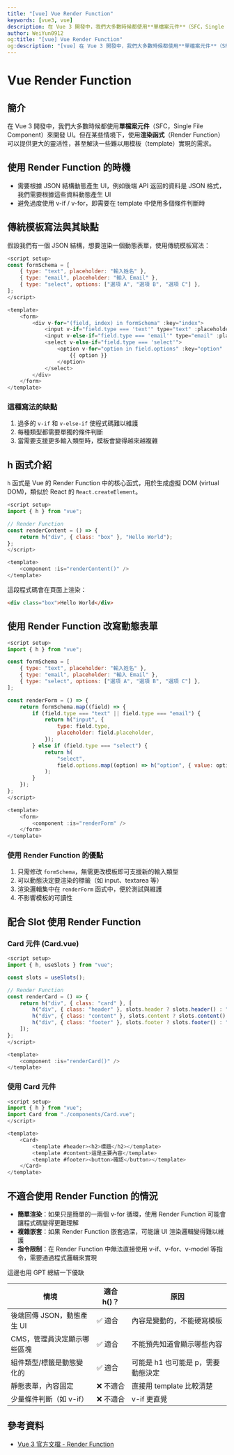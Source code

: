 ```yaml
---
title: "[vue] Vue Render Function"
keywords: [vue3, vue]
description: 在 Vue 3 開發中，我們大多數時候都使用**單檔案元件**（SFC，Single File Component）來開發 UI。但在某些情境下，使用**渲染函式**（Render Function）可以提供更大的靈活性，甚至解決一些難以用模板（template）實現的需求。
author: WeiYun0912
og:title: "[vue] Vue Render Function"
og:description: "[vue] 在 Vue 3 開發中，我們大多數時候都使用**單檔案元件**（SFC，Single File Component）來開發 UI。但在某些情境下，使用**渲染函式**（Render Function）可以提供更大的靈活性，甚至解決一些難以用模板（template）實現的需求。"
---
```


# Vue Render Function

## 簡介

在 Vue 3 開發中，我們大多數時候都使用**單檔案元件**（SFC，Single File Component）來開發 UI。但在某些情境下，使用**渲染函式**（Render Function）可以提供更大的靈活性，甚至解決一些難以用模板（template）實現的需求。

## 使用 Render Function 的時機

-   需要根據 JSON 結構動態產生 UI，例如後端 API 返回的資料是 JSON 格式，我們需要根據這些資料動態產生 UI
-   避免過度使用 v-if / v-for，即需要在 template 中使用多個條件判斷時

## 傳統模板寫法與其缺點

假設我們有一個 JSON 結構，想要渲染一個動態表單，使用傳統模板寫法：

```javascript
<script setup>
const formSchema = [
    { type: "text", placeholder: "輸入姓名" },
    { type: "email", placeholder: "輸入 Email" },
    { type: "select", options: ["選項 A", "選項 B", "選項 C"] },
];
</script>

<template>
    <form>
        <div v-for="(field, index) in formSchema" :key="index">
            <input v-if="field.type === 'text'" type="text" :placeholder="field.placeholder" />
            <input v-else-if="field.type === 'email'" type="email" :placeholder="field.placeholder" />
            <select v-else-if="field.type === 'select'">
                <option v-for="option in field.options" :key="option" :value="option">
                    {{ option }}
                </option>
            </select>
        </div>
    </form>
</template>
```

### 這種寫法的缺點

1. 過多的 `v-if` 和 `v-else-if` 使程式碼難以維護
2. 每種類型都需要單獨的條件判斷
3. 當需要支援更多輸入類型時，模板會變得越來越複雜

## h 函式介紹

`h` 函式是 Vue 的 Render Function 中的核心函式，用於生成虛擬 DOM (virtual DOM)，類似於 React 的 `React.createElement`。

```javascript
<script setup>
import { h } from "vue";

// Render Function
const renderContent = () => {
    return h("div", { class: "box" }, "Hello World");
};
</script>

<template>
    <component :is="renderContent()" />
</template>
```

這段程式碼會在頁面上渲染：

```html
<div class="box">Hello World</div>
```

## 使用 Render Function 改寫動態表單

```javascript
<script setup>
import { h } from "vue";

const formSchema = [
    { type: "text", placeholder: "輸入姓名" },
    { type: "email", placeholder: "輸入 Email" },
    { type: "select", options: ["選項 A", "選項 B", "選項 C"] },
];

const renderForm = () => {
    return formSchema.map((field) => {
        if (field.type === "text" || field.type === "email") {
            return h("input", {
                type: field.type,
                placeholder: field.placeholder,
            });
        } else if (field.type === "select") {
            return h(
                "select",
                field.options.map((option) => h("option", { value: option }, option))
            );
        }
    });
};
</script>

<template>
    <form>
        <component :is="renderForm" />
    </form>
</template>
```

### 使用 Render Function 的優點

1. 只需修改 `formSchema`，無需更改模板即可支援新的輸入類型
2. 可以動態決定要渲染的標籤（如 input、textarea 等）
3. 渲染邏輯集中在 `renderForm` 函式中，便於測試與維護
4. 不影響模板的可讀性

## 配合 Slot 使用 Render Function

### Card 元件 (Card.vue)

```javascript
<script setup>
import { h, useSlots } from "vue";

const slots = useSlots();

// Render Function
const renderCard = () => {
    return h("div", { class: "card" }, [
        h("div", { class: "header" }, slots.header ? slots.header() : "無標題"),
        h("div", { class: "content" }, slots.content ? slots.content() : "無內容"),
        h("div", { class: "footer" }, slots.footer ? slots.footer() : "無按鈕"),
    ]);
};
</script>

<template>
    <component :is="renderCard()" />
</template>
```

### 使用 Card 元件

```javascript
<script setup>
import { h } from "vue";
import Card from "./components/Card.vue";
</script>

<template>
    <Card>
        <template #header><h2>標題</h2></template>
        <template #content>這是主要內容</template>
        <template #footer><button>確認</button></template>
    </Card>
</template>
```

## 不適合使用 Render Function 的情況

-   **簡單渲染**：如果只是簡單的一兩個 v-for 循環，使用 Render Function 可能會讓程式碼變得更難理解
-   **複雜嵌套**：如果 Render Function 嵌套過深，可能讓 UI 渲染邏輯變得難以維護
-   **指令限制**：在 Render Function 中無法直接使用 v-if、v-for、v-model 等指令，需要通過程式邏輯來實現

這邊也用 GPT 總結一下優缺

| 情境                        | 適合 h()？ | 原因                               |
| --------------------------- | ---------- | ---------------------------------- |
| 後端回傳 JSON，動態產生 UI  | ✅ 適合    | 內容是變動的，不能硬寫模板         |
| CMS，管理員決定顯示哪些區塊 | ✅ 適合    | 不能預先知道會顯示哪些內容         |
| 組件類型/標籤是動態變化的   | ✅ 適合    | 可能是 h1 也可能是 p，需要動態決定 |
| 靜態表單，內容固定          | ❌ 不適合  | 直接用 template 比較清楚           |
| 少量條件判斷（如 v-if）     | ❌ 不適合  | v-if 更直覺                        |

## 參考資料

-   [Vue 3 官方文檔 - Render Function](https://vuejs.org/guide/extras/render-function)
